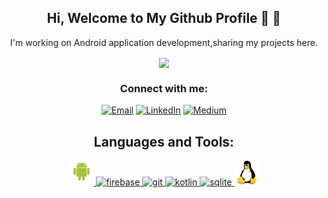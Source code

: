 <h2 align="center"> Hi, Welcome to My Github Profile 👋 👋 </h2>

<p align="center">
I'm working on Android application development,sharing my projects here.</p>

<p align="center"> <img src="https://user-images.githubusercontent.com/38860392/227801457-824e144d-57c1-492f-b812-92b936f605bf.gif" min-width="200px" max-width="200px" width="200px" align="center"> </p>

<h3 align="center">Connect with me:</h3>

<p align="center">
<a href="mailto:mustafaunlu@mail.com"><img alt="Email" src="https://img.shields.io/badge/Email-mustafaunlu@mail.com-red?style=plastic&logo=gmail"></a>
<a href="https://www.linkedin.com/in/unlumustafa/" target="_blank"><img alt="LinkedIn" src="https://img.shields.io/badge/LinkedIn-@unlumustafa-blue?style=plastic&logo=linkedin"></a>
<a href="https://mustafaunlu.medium.com/" target="_blank"><img alt="Medium" src="https://img.shields.io/badge/Medium-@mustafaunlu-black?style=plastic&logo=medium"></a>
</p>

<h2 align="center">Languages and Tools:</h2>
<p align="center">
<a href="https://developer.android.com" target="_blank"> <img src="https://raw.githubusercontent.com/devicons/devicon/master/icons/android/android-original-wordmark.svg" alt="android" width="40" height="40"/> </a>
<a href="https://firebase.google.com/" target="_blank"> <img src="https://www.vectorlogo.zone/logos/firebase/firebase-icon.svg" alt="firebase" width="40" height="40"/> </a> 
<a href="https://git-scm.com/" target="_blank"> <img src="https://www.vectorlogo.zone/logos/git-scm/git-scm-icon.svg" alt="git" width="40" height="40"/> </a>  
<a href="https://kotlinlang.org" target="_blank"> <img src="https://www.vectorlogo.zone/logos/kotlinlang/kotlinlang-icon.svg" alt="kotlin" width="40" height="40"/> </a> <a href="https://www.sqlite.org/" target="_blank"> <img src="https://www.vectorlogo.zone/logos/sqlite/sqlite-icon.svg" alt="sqlite" width="40" height="40"/> </a> 
<a href="https://archlinux.org/" target="_blank"> <img src="https://raw.githubusercontent.com/devicons/devicon/master/icons/linux/linux-original.svg" alt="linux" width="40" height="40"/> </a> </p>
